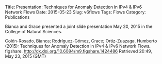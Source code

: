 Title: Presentation: Techniques for Anomaly Detection in IPv4 & IPv6 Network Flows
Date: 2015-05-23
Slug: v6flows
Tags: Flows
Category: Publications


Bianca and Grace presented a joint slide presentation May 20, 2015 in
the College of Natural Sciences.

Colón-Rosado, Bianca; Rodríguez-Gómez, Grace; Ortiz-Zuazaga, Humberto
(2015): Techniques for Anomaly Detection in IPv4 & IPv6 Network
Flows. figshare.  http://dx.doi.org/10.6084/m9.figshare.1424486
Retrieved 20:49, May 23, 2015 (GMT)
